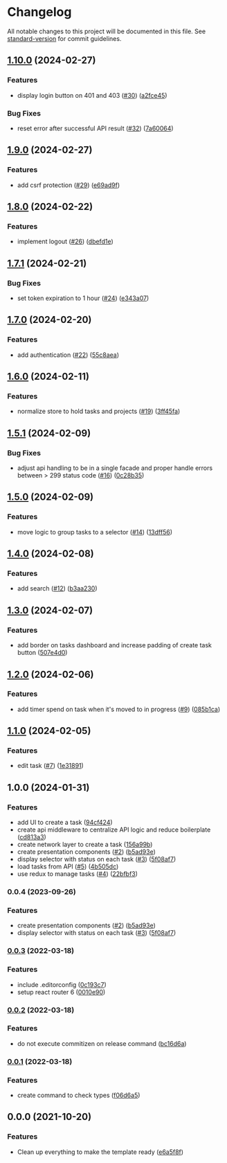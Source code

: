 # Changelog

All notable changes to this project will be documented in this file. See [standard-version](https://github.com/conventional-changelog/standard-version) for commit guidelines.

## [1.10.0](https://github.com/samuelsilvadev/kanban-board/compare/v1.9.0...v1.10.0) (2024-02-27)


### Features

* display login button on 401 and 403 ([#30](https://github.com/samuelsilvadev/kanban-board/issues/30)) ([a2fce45](https://github.com/samuelsilvadev/kanban-board/commit/a2fce45d20465163b5d24eaa3570f0855b3ae98b))


### Bug Fixes

* reset error after successful API result ([#32](https://github.com/samuelsilvadev/kanban-board/issues/32)) ([7a60064](https://github.com/samuelsilvadev/kanban-board/commit/7a60064405c3d3c4ad0ad0a83f83cedcd7e2a3ec))

## [1.9.0](https://github.com/samuelsilvadev/kanban-board/compare/v1.8.0...v1.9.0) (2024-02-27)


### Features

* add csrf protection ([#29](https://github.com/samuelsilvadev/kanban-board/issues/29)) ([e69ad9f](https://github.com/samuelsilvadev/kanban-board/commit/e69ad9f1cf49df9c4e2f61353be3edb40ab1e84d))

## [1.8.0](https://github.com/samuelsilvadev/kanban-board/compare/v1.7.1...v1.8.0) (2024-02-22)


### Features

* implement logout ([#26](https://github.com/samuelsilvadev/kanban-board/issues/26)) ([dbefd1e](https://github.com/samuelsilvadev/kanban-board/commit/dbefd1ef603513644a14142dd90b7a686811f564))

## [1.7.1](https://github.com/samuelsilvadev/kanban-board/compare/v1.7.0...v1.7.1) (2024-02-21)


### Bug Fixes

* set token expiration to 1 hour ([#24](https://github.com/samuelsilvadev/kanban-board/issues/24)) ([e343a07](https://github.com/samuelsilvadev/kanban-board/commit/e343a07c1e5d7ac7e365e54932aa3ddaf15e57ff))

## [1.7.0](https://github.com/samuelsilvadev/kanban-board/compare/v1.6.0...v1.7.0) (2024-02-20)


### Features

* add authentication ([#22](https://github.com/samuelsilvadev/kanban-board/issues/22)) ([55c8aea](https://github.com/samuelsilvadev/kanban-board/commit/55c8aea73de38ba69beeaed6797edd543799631d))

## [1.6.0](https://github.com/samuelsilvadev/kanban-board/compare/v1.5.1...v1.6.0) (2024-02-11)


### Features

* normalize store to hold tasks and projects ([#19](https://github.com/samuelsilvadev/kanban-board/issues/19)) ([3ff45fa](https://github.com/samuelsilvadev/kanban-board/commit/3ff45faebbd587591fb389f86aba2b64967243b1))

## [1.5.1](https://github.com/samuelsilvadev/kanban-board/compare/v1.5.0...v1.5.1) (2024-02-09)


### Bug Fixes

* adjust api handling to be in a single facade and proper handle errors between &gt; 299 status code ([#16](https://github.com/samuelsilvadev/kanban-board/issues/16)) ([0c28b35](https://github.com/samuelsilvadev/kanban-board/commit/0c28b35e974c20fa8d4e6696cdbd651904137889))

## [1.5.0](https://github.com/samuelsilvadev/kanban-board/compare/v1.4.0...v1.5.0) (2024-02-09)


### Features

* move logic to group tasks to a selector ([#14](https://github.com/samuelsilvadev/kanban-board/issues/14)) ([13dff56](https://github.com/samuelsilvadev/kanban-board/commit/13dff56beef1f4469c6a8a948686bbc3f192acaf))

## [1.4.0](https://github.com/samuelsilvadev/kanban-board/compare/v1.3.0...v1.4.0) (2024-02-08)


### Features

* add search ([#12](https://github.com/samuelsilvadev/kanban-board/issues/12)) ([b3aa230](https://github.com/samuelsilvadev/kanban-board/commit/b3aa230651b424b68a5141a3ea9688c85f768a5c))

## [1.3.0](https://github.com/samuelsilvadev/kanban-board/compare/v1.2.0...v1.3.0) (2024-02-07)


### Features

* add border on tasks dashboard and increase padding of create task button ([507e4d0](https://github.com/samuelsilvadev/kanban-board/commit/507e4d00e327276fa270db3e599d1bf5e1ae2650))

## [1.2.0](https://github.com/samuelsilvadev/kanban-board/compare/v1.1.0...v1.2.0) (2024-02-06)


### Features

* add timer spend on task when it's moved to in progress ([#9](https://github.com/samuelsilvadev/kanban-board/issues/9)) ([085b1ca](https://github.com/samuelsilvadev/kanban-board/commit/085b1caf1f4f9ebc9195e08dc76c81cf10f3b00e))

## [1.1.0](https://github.com/samuelsilvadev/kanban-board/compare/v1.0.0...v1.1.0) (2024-02-05)


### Features

* edit task ([#7](https://github.com/samuelsilvadev/kanban-board/issues/7)) ([1e31891](https://github.com/samuelsilvadev/kanban-board/commit/1e3189118a8f6653a12d4ca4e1e4146c9ccf333b))

## 1.0.0 (2024-01-31)


### Features

* add UI to create a task ([94cf424](https://github.com/samuelsilvadev/kanban-board/commit/94cf424cbddca747bf7a2607335424d3a7097470))
* create api middleware to centralize API logic and reduce boilerplate ([cd813a3](https://github.com/samuelsilvadev/kanban-board/commit/cd813a3f30cab37179b1d1890e469fbe3b94ebc8))
* create network layer to create a task ([156a99b](https://github.com/samuelsilvadev/kanban-board/commit/156a99b2d37035c223fbb2196ed042df76a19715))
* create presentation components ([#2](https://github.com/samuelsilvadev/kanban-board/issues/2)) ([b5ad93e](https://github.com/samuelsilvadev/kanban-board/commit/b5ad93e737254a29ff8054d5ee174160d1840f36))
* display selector with status on each task ([#3](https://github.com/samuelsilvadev/kanban-board/issues/3)) ([5f08af7](https://github.com/samuelsilvadev/kanban-board/commit/5f08af782de5f1d304ca14cc111a30971bf2e02d))
* load tasks from API ([#5](https://github.com/samuelsilvadev/kanban-board/issues/5)) ([4b505dc](https://github.com/samuelsilvadev/kanban-board/commit/4b505dcafc8b6d7407e1bf04a83a5fca6d00b833))
* use redux to manage tasks ([#4](https://github.com/samuelsilvadev/kanban-board/issues/4)) ([22bfbf3](https://github.com/samuelsilvadev/kanban-board/commit/22bfbf3818c44b5bac498c93410413aa41c040ef))

### 0.0.4 (2023-09-26)

### Features

- create presentation components ([#2](https://github.com/samuelsilvadev/kanban-board/issues/2)) ([b5ad93e](https://github.com/samuelsilvadev/kanban-board/commit/b5ad93e737254a29ff8054d5ee174160d1840f36))
- display selector with status on each task ([#3](https://github.com/samuelsilvadev/kanban-board/issues/3)) ([5f08af7](https://github.com/samuelsilvadev/kanban-board/commit/5f08af782de5f1d304ca14cc111a30971bf2e02d))

### [0.0.3](https://github.com/samuelsilvadev/create-react-app-n/compare/v0.0.2...v0.0.3) (2022-03-18)

### Features

- include .editorconfig ([0c193c7](https://github.com/samuelsilvadev/create-react-app-n/commit/0c193c7dfd9cc5ffb8bb4977a5e01fb3ff005c1a))
- setup react router 6 ([0010e90](https://github.com/samuelsilvadev/create-react-app-n/commit/0010e900f2f72a03a38e23ddf5ff9cf3b5c83843))

### [0.0.2](https://github.com/samuelsilvadev/create-react-app-n/compare/v0.0.1...v0.0.2) (2022-03-18)

### Features

- do not execute commitizen on release command ([bc16d6a](https://github.com/samuelsilvadev/create-react-app-n/commit/bc16d6a40b1f8012495e49fc5d9e374e0f73e411))

### [0.0.1](https://github.com/samuelsilvadev/create-react-app-n/compare/v0.0.0...v0.0.1) (2022-03-18)

### Features

- create command to check types ([f06d6a5](https://github.com/samuelsilvadev/create-react-app-n/commit/f06d6a5934e0fd38d6219c33fa51a419be0da886))

## 0.0.0 (2021-10-20)

### Features

- Clean up everything to make the template ready ([e6a5f8f](https://github.com/samuelsilvadev/create-react-app-n/commit/e6a5f8fc26e43aac320581c0eba18bbcde397b8e))
